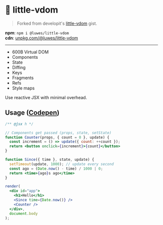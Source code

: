 # 🍼 little-vdom

> Forked from developit's [little-vdom](https://gist.github.com/developit/2038b141b31287faa663f410b6649a87) gist.

**npm**: `npm i @luwes/little-vdom`  
**cdn**: [unpkg.com/@luwes/little-vdom](https://unpkg.com/@luwes/little-vdom)  

---

- 600B Virtual DOM
- Components
- State
- Diffing
- Keys
- Fragments
- Refs
- Style maps

Use reactive JSX with minimal overhead.

## Usage ([Codepen](https://codepen.io/luwes/pen/ZEXPbzE?editors=0011))

```jsx
/** @jsx h */

// Components get passed (props, state, setState)
function Counter(props, { count = 0 }, update) {
  const increment = () => update({ count: ++count });
  return <button onclick={increment}>{count}</button>
}

function Since({ time }, state, update) {
  setTimeout(update, 1000); // update every second
  const ago = (Date.now() - time) / 1000 | 0;
  return <time>{ago}s ago</time>
}

render(
  <div id="app">
    <h1>Hello</h1>
    <Since time={Date.now()} />
    <Counter />
  </div>,
  document.body
);
```
